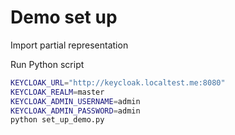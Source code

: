 # Demo set up

Import partial representation

Run Python script

```sh
KEYCLOAK_URL="http://keycloak.localtest.me:8080"
KEYCLOAK_REALM=master
KEYCLOAK_ADMIN_USERNAME=admin
KEYCLOAK_ADMIN_PASSWORD=admin
python set_up_demo.py
```